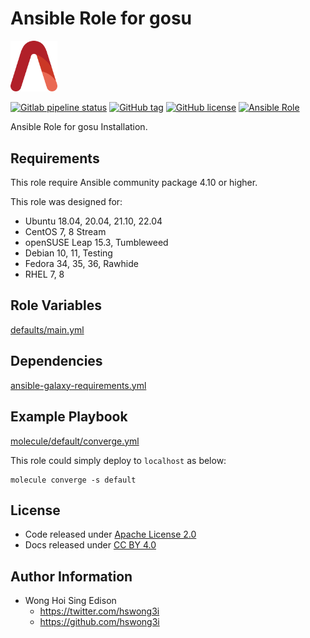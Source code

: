 # Ansible Role for gosu

<img src="/alvistack.svg" width="75" alt="AlviStack">

[![Gitlab pipeline status](https://img.shields.io/gitlab/pipeline/alvistack/ansible-role-gosu/master)](https://gitlab.com/alvistack/ansible-role-gosu/-/pipelines)
[![GitHub tag](https://img.shields.io/github/tag/alvistack/ansible-role-gosu.svg)](https://github.com/alvistack/ansible-role-gosu/tags)
[![GitHub license](https://img.shields.io/github/license/alvistack/ansible-role-gosu.svg)](https://github.com/alvistack/ansible-role-gosu/blob/master/LICENSE)
[![Ansible Role](https://img.shields.io/badge/galaxy-alvistack.gosu-blue.svg)](https://galaxy.ansible.com/alvistack/gosu)

Ansible Role for gosu Installation.

## Requirements

This role require Ansible community package 4.10 or higher.

This role was designed for:

  - Ubuntu 18.04, 20.04, 21.10, 22.04
  - CentOS 7, 8 Stream
  - openSUSE Leap 15.3, Tumbleweed
  - Debian 10, 11, Testing
  - Fedora 34, 35, 36, Rawhide
  - RHEL 7, 8

## Role Variables

[defaults/main.yml](defaults/main.yml)

## Dependencies

[ansible-galaxy-requirements.yml](ansible-galaxy-requirements.yml)

## Example Playbook

[molecule/default/converge.yml](molecule/default/converge.yml)

This role could simply deploy to `localhost` as below:

    molecule converge -s default

## License

  - Code released under [Apache License 2.0](LICENSE)
  - Docs released under [CC BY 4.0](http://creativecommons.org/licenses/by/4.0/)

## Author Information

  - Wong Hoi Sing Edison
      - <https://twitter.com/hswong3i>
      - <https://github.com/hswong3i>
